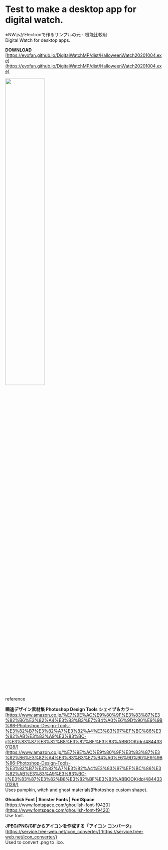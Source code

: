 # Test to make a desktop app for digital watch.

※NW.jsかElectronで作るサンプルの元・機能比較用  
Digital Watch for desktop apps.  

**DOWNLOAD**  
[https://evofan.github.io/DigitalWatchMP/dist/HalloweenWatch20201004.exe](https://evofan.github.io/DigitalWatchMP/dist/HalloweenWatch20201004.exe)  

<img src="https://evofan.github.io/DigitalWatchMP/screenshot/pic_hw07.png" width="50%">  

reference  

**瞬速デザイン素材集 Photoshop Design Tools シェイプ＆カラー**  
[https://www.amazon.co.jp/%E7%9E%AC%E9%80%9F%E3%83%87%E3%82%B6%E3%82%A4%E3%83%B3%E7%B4%A0%E6%9D%90%E9%9B%86-Photoshop-Design-Tools-%E3%82%B7%E3%82%A7%E3%82%A4%E3%83%97%EF%BC%86%E3%82%AB%E3%83%A9%E3%83%BC-ij%E3%83%87%E3%82%B8%E3%82%BF%E3%83%ABBOOK/dp/4844330128/](https://www.amazon.co.jp/%E7%9E%AC%E9%80%9F%E3%83%87%E3%82%B6%E3%82%A4%E3%83%B3%E7%B4%A0%E6%9D%90%E9%9B%86-Photoshop-Design-Tools-%E3%82%B7%E3%82%A7%E3%82%A4%E3%83%97%EF%BC%86%E3%82%AB%E3%83%A9%E3%83%BC-ij%E3%83%87%E3%82%B8%E3%82%BF%E3%83%ABBOOK/dp/4844330128/)  
Uses pumpkin, witch and ghost materials(Photoshop custom shape).

**Ghoulish Font | Sinister Fonts | FontSpace**  
[https://www.fontspace.com/ghoulish-font-f9420](https://www.fontspace.com/ghoulish-font-f9420)  
Use font.

**JPEG/PNG/GIFからアイコンを作成する「アイコン コンバータ」**  
[https://service.tree-web.net/icon_converter/](https://service.tree-web.net/icon_converter/)  
Used to convert .png to .ico.






